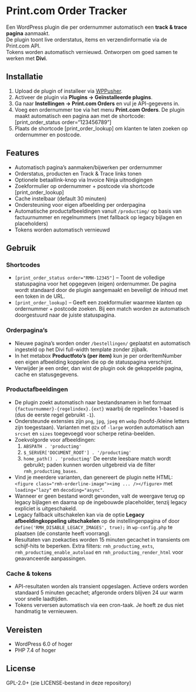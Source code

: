 # Print.com Order Tracker

Een WordPress plugin die per ordernummer automatisch een **track & trace pagina** aanmaakt.  
De plugin toont live orderstatus, items en verzendinformatie via de Print.com API.  
Tokens worden automatisch vernieuwd. Ontworpen om goed samen te werken met **Divi**.

## Installatie
1. Upload de plugin of installeer via [WPPusher](https://wppusher.com).
2. Activeer de plugin via **Plugins → Geïnstalleerde plugins**.
3. Ga naar **Instellingen → Print.com Orders** en vul je API-gegevens in.
4. Voeg een ordernummer toe via het menu **Print.com Orders**.
   De plugin maakt automatisch een pagina aan met de shortcode:  [print_order_status order=“123456789”]
5. Plaats de shortcode [print_order_lookup] om klanten te laten zoeken op ordernummer en postcode.

## Features
- Automatisch pagina’s aanmaken/bijwerken per ordernummer
- Orderstatus, producten en Track & Trace links tonen
- Optionele betaallink-knop via Invoice Ninja uitnodigingen
- Zoekformulier op ordernummer + postcode via shortcode [print_order_lookup]
- Cache instelbaar (default 30 minuten)
- Ondersteuning voor eigen afbeelding per orderpagina
- Automatische productafbeeldingen vanuit `/productimg/` op basis van factuurnummer en regelnummers (met fallback op legacy bijlagen en placeholders)
- Tokens worden automatisch vernieuwd

## Gebruik

### Shortcodes
- `[print_order_status order="RMH-12345"]` – Toont de volledige statuspagina voor het opgegeven (eigen) ordernummer. De pagina wordt standaard door de plugin aangemaakt en beveiligt de inhoud met een token in de URL.
- `[print_order_lookup]` – Geeft een zoekformulier waarmee klanten op ordernummer + postcode zoeken. Bij een match worden ze automatisch doorgestuurd naar de juiste statuspagina.

### Orderpagina’s
- Nieuwe pagina’s worden onder `/bestellingen/` geplaatst en automatisch ingesteld op het Divi full-width template zonder zijbalk.
- In het metabox **Productfoto’s (per item)** kun je per orderItemNumber een eigen afbeelding koppelen die op de statuspagina verschijnt.
- Verwijder je een order, dan wist de plugin ook de gekoppelde pagina, cache en statusgegevens.

### Productafbeeldingen
- De plugin zoekt automatisch naar bestandsnamen in het formaat `{factuurnummer}-{regelindex}.{ext}` waarbij de regelindex 1-based is (dus de eerste regel gebruikt `-1`).
- Ondersteunde extensies zijn `png`, `jpg`, `jpeg` en `webp` (hoofd-/kleine letters zijn toegestaan). Varianten met `@2x` of `-large` worden automatisch aan `srcset` en `sizes` toegevoegd voor scherpe retina-beelden.
- Zoekvolgorde voor afbeeldingen:
  1. `ABSPATH . 'productimg'`
  2. `$_SERVER['DOCUMENT_ROOT'] . '/productimg'`
  3. `home_path() . 'productimg'`
  De eerste leesbare match wordt gebruikt; paden kunnen worden uitgebreid via de filter `rmh_productimg_bases`.
- Vind je meerdere varianten, dan genereert de plugin nette HTML: `<figure class="rmh-orderline-image"><img ... /></figure>` met `loading="lazy"` en `decoding="async"`.
- Wanneer er geen bestand wordt gevonden, valt de weergave terug op legacy bijlagen en daarna op de ingebouwde placeholder, tenzij legacy expliciet is uitgeschakeld.
- Legacy fallback uitschakelen kan via de optie **Legacy afbeeldingkoppeling uitschakelen** op de instellingenpagina of door `define('RMH_DISABLE_LEGACY_IMAGES', true);` in `wp-config.php` te plaatsen (de constante heeft voorrang).
- Resultaten van zoekacties worden 15 minuten gecachet in transients om schijf-hits te beperken. Extra filters: `rmh_productimg_exts`, `rmh_productimg_enable_autoload` en `rmh_productimg_render_html` voor geavanceerde aanpassingen.

### Cache & tokens
- API-resultaten worden als transient opgeslagen. Actieve orders worden standaard 5 minuten gecachet; afgeronde orders blijven 24 uur warm voor snelle laadtijden.
- Tokens verversen automatisch via een cron-taak. Je hoeft ze dus niet handmatig te vernieuwen.

## Vereisten
- WordPress 6.0 of hoger
- PHP 7.4 of hoger

## License
GPL-2.0+ (zie LICENSE-bestand in deze repository)
